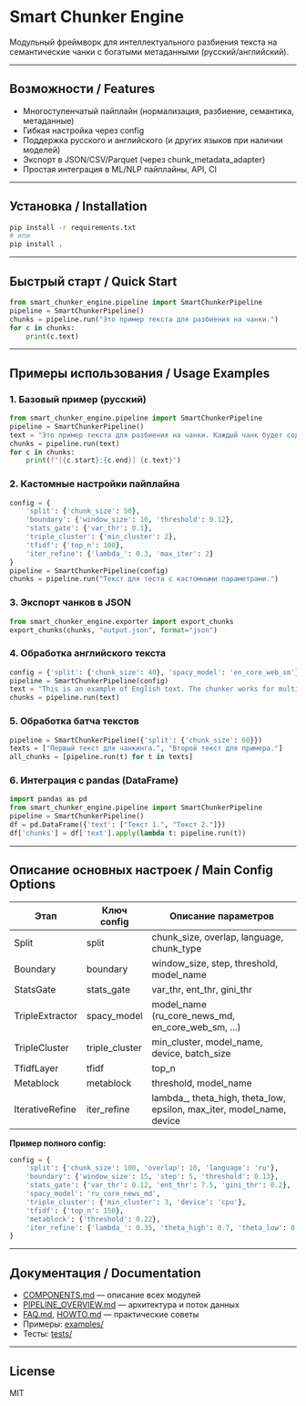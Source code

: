 # Smart Chunker Engine

Модульный фреймворк для интеллектуального разбиения текста на семантические чанки с богатыми метаданными (русский/английский).

---

## Возможности / Features
- Многоступенчатый пайплайн (нормализация, разбиение, семантика, метаданные)
- Гибкая настройка через config
- Поддержка русского и английского (и других языков при наличии моделей)
- Экспорт в JSON/CSV/Parquet (через chunk_metadata_adapter)
- Простая интеграция в ML/NLP пайплайны, API, CI

---

## Установка / Installation
```bash
pip install -r requirements.txt
# или
pip install .
```

---

## Быстрый старт / Quick Start
```python
from smart_chunker_engine.pipeline import SmartChunkerPipeline
pipeline = SmartChunkerPipeline()
chunks = pipeline.run("Это пример текста для разбиения на чанки.")
for c in chunks:
    print(c.text)
```

---

## Примеры использования / Usage Examples

### 1. Базовый пример (русский)
```python
from smart_chunker_engine.pipeline import SmartChunkerPipeline
pipeline = SmartChunkerPipeline()
text = "Это пример текста для разбиения на чанки. Каждый чанк будет содержать метаданные."
chunks = pipeline.run(text)
for c in chunks:
    print(f"[{c.start}:{c.end}] {c.text}")
```

### 2. Кастомные настройки пайплайна
```python
config = {
    'split': {'chunk_size': 50},
    'boundary': {'window_size': 10, 'threshold': 0.12},
    'stats_gate': {'var_thr': 0.1},
    'triple_cluster': {'min_cluster': 2},
    'tfidf': {'top_n': 100},
    'iter_refine': {'lambda_': 0.3, 'max_iter': 2}
}
pipeline = SmartChunkerPipeline(config)
chunks = pipeline.run("Текст для теста с кастомными параметрами.")
```

### 3. Экспорт чанков в JSON
```python
from smart_chunker_engine.exporter import export_chunks
export_chunks(chunks, "output.json", format="json")
```

### 4. Обработка английского текста
```python
config = {'split': {'chunk_size': 40}, 'spacy_model': 'en_core_web_sm'}
pipeline = SmartChunkerPipeline(config)
text = "This is an example of English text. The chunker works for multiple languages."
chunks = pipeline.run(text)
```

### 5. Обработка батча текстов
```python
pipeline = SmartChunkerPipeline({'split': {'chunk_size': 60}})
texts = ["Первый текст для чанкинга.", "Второй текст для примера."]
all_chunks = [pipeline.run(t) for t in texts]
```

### 6. Интеграция с pandas (DataFrame)
```python
import pandas as pd
from smart_chunker_engine.pipeline import SmartChunkerPipeline
pipeline = SmartChunkerPipeline()
df = pd.DataFrame({'text': ["Текст 1.", "Текст 2."]})
df['chunks'] = df['text'].apply(lambda t: pipeline.run(t))
```

---

## Описание основных настроек / Main Config Options

| Этап            | Ключ config         | Описание параметров                                   |
|-----------------|--------------------|-------------------------------------------------------|
| Split           | split              | chunk_size, overlap, language, chunk_type              |
| Boundary        | boundary           | window_size, step, threshold, model_name              |
| StatsGate       | stats_gate         | var_thr, ent_thr, gini_thr                            |
| TripleExtractor | spacy_model        | model_name (ru_core_news_md, en_core_web_sm, ...)     |
| TripleCluster   | triple_cluster     | min_cluster, model_name, device, batch_size           |
| TfidfLayer      | tfidf              | top_n                                                 |
| Metablock       | metablock          | threshold, model_name                                 |
| IterativeRefine | iter_refine        | lambda_, theta_high, theta_low, epsilon, max_iter, model_name, device |

**Пример полного config:**
```python
config = {
    'split': {'chunk_size': 100, 'overlap': 10, 'language': 'ru'},
    'boundary': {'window_size': 15, 'step': 5, 'threshold': 0.13},
    'stats_gate': {'var_thr': 0.12, 'ent_thr': 7.5, 'gini_thr': 0.2},
    'spacy_model': 'ru_core_news_md',
    'triple_cluster': {'min_cluster': 3, 'device': 'cpu'},
    'tfidf': {'top_n': 150},
    'metablock': {'threshold': 0.22},
    'iter_refine': {'lambda_': 0.35, 'theta_high': 0.7, 'theta_low': 0.3, 'epsilon': 0.005, 'max_iter': 3}
}
```

---

## Документация / Documentation
- [COMPONENTS.md](docs/COMPONENTS.md) — описание всех модулей
- [PIPELINE_OVERVIEW.md](docs/PIPELINE_OVERVIEW.md) — архитектура и поток данных
- [FAQ.md](docs/FAQ.md), [HOWTO.md](docs/HOWTO.md) — практические советы
- Примеры: [examples/](examples/)
- Тесты: [tests/](tests/)

---

## License
MIT 